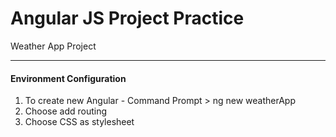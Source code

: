 # Angular JS Project Practice
Weather App Project 
***
#### Environment Configuration
1. To create new Angular - Command Prompt > ng new weatherApp
2. Choose add routing
3. Choose CSS as stylesheet

